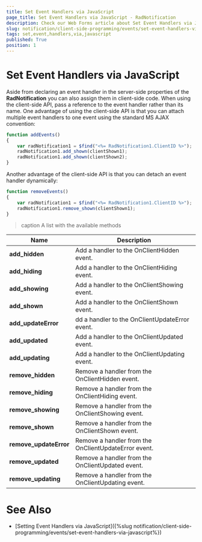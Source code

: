 ```yaml
---
title: Set Event Handlers via JavaScript
page_title: Set Event Handlers via JavaScript - RadNotification
description: Check our Web Forms article about Set Event Handlers via JavaScript.
slug: notification/client-side-programming/events/set-event-handlers-via-javascript
tags: set,event,handlers,via,javascript
published: True
position: 1
---
```


# Set Event Handlers via JavaScript




Aside from declaring an event handler in the server-side properties of the **RadNotification** you can also assign them in client-side code. When using the client-side API, pass a reference to the event handler rather than its name. One advantage of using the client-side API is that you can attach multiple event handlers to one event using the standard MS AJAX convention:

````JavaScript
function addEvents()
{
    var radNotification1 = $find("<%= RadNotification1.ClientID %>");
    radNotification1.add_shown(clientShown1);
    radNotification1.add_shown(clientShown2);
}
````



Another advantage of the client-side API is that you can detach an event handler dynamically:

````JavaScript
function removeEvents()
{
    var radNotification1 = $find("<%= RadNotification1.ClientID %>");
    radNotification1.remove_shown(clientShown1);
}
````




>caption A list with the available methods

| Name | Description |
| ------ | ------ |
| **add_hidden** |Add a handler to the OnClientHidden event.|
| **add_hiding** |Add a handler to the OnClientHiding event.|
| **add_showing** |Add a handler to the OnClientShowing event.|
| **add_shown** |Add a handler to the OnClientShown event.|
| **add_updateError** |dd a handler to the OnClientUpdateError event.|
| **add_updated** |Add a handler to the OnClientUpdated event.|
| **add_updating** |Add a handler to the OnClientUpdating event.|
| **remove_hidden** |Remove a handler from the OnClientHidden event.|
| **remove_hiding** |Remove a handler from the OnClientHiding event.|
| **remove_showing** |Remove a handler from the OnClientShowing event.|
| **remove_shown** |Remove a handler from the OnClientShown event.|
| **remove_updateError** |Remove a handler from the OnClientUpdateError event.|
| **remove_updated** |Remove a handler from the OnClientUpdated event.|
| **remove_updating** |Remove a handler from the OnClientUpdating event.|

# See Also

 * [Setting Event Handlers via JavaScript]({%slug notification/client-side-programming/events/set-event-handlers-via-javascript%})
